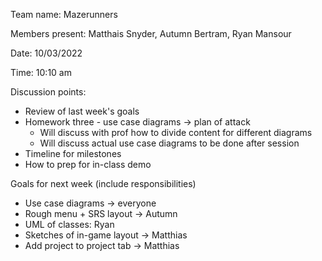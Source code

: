 Team name: Mazerunners

Members present: Matthais Snyder, Autumn Bertram, Ryan Mansour

Date: 10/03/2022

Time: 10:10 am

Discussion points: 

* Review of last week's goals
* Homework three - use case diagrams -> plan of attack
  - Will discuss with prof how to divide content for different diagrams
  - Will discuss actual use case diagrams to be done after session
* Timeline for milestones
* How to prep for in-class demo

Goals for next week (include responsibilities)

* Use case diagrams -> everyone
* Rough menu + SRS layout -> Autumn
* UML of classes: Ryan
* Sketches of in-game layout -> Matthias 
* Add project to project tab -> Matthias

